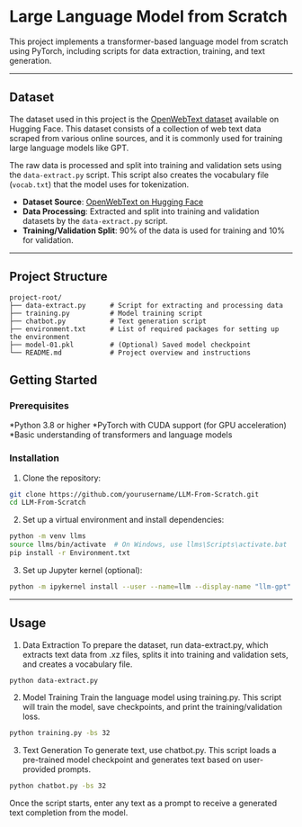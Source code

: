 # Large Language Model from Scratch

This project implements a transformer-based language model from scratch using PyTorch, including scripts for data extraction, training, and text generation.

---

## Dataset

The dataset used in this project is the [OpenWebText dataset](https://huggingface.co/datasets/Skylion007/openwebtext) available on Hugging Face. This dataset consists of a collection of web text data scraped from various online sources, and it is commonly used for training large language models like GPT.

The raw data is processed and split into training and validation sets using the `data-extract.py` script. This script also creates the vocabulary file (`vocab.txt`) that the model uses for tokenization.

- **Dataset Source**: [OpenWebText on Hugging Face](https://huggingface.co/datasets/Skylion007/openwebtext)
- **Data Processing**: Extracted and split into training and validation datasets by the `data-extract.py` script.
- **Training/Validation Split**: 90% of the data is used for training and 10% for validation.

---

## Project Structure

```plaintext
project-root/
├── data-extract.py      # Script for extracting and processing data
├── training.py          # Model training script
├── chatbot.py           # Text generation script
├── environment.txt      # List of required packages for setting up the environment
├── model-01.pkl         # (Optional) Saved model checkpoint
└── README.md            # Project overview and instructions
```

## Getting Started
### Prerequisites
*Python 3.8 or higher
*PyTorch with CUDA support (for GPU acceleration)
*Basic understanding of transformers and language models

### Installation
1. Clone the repository:
```bash
git clone https://github.com/yourusername/LLM-From-Scratch.git
cd LLM-From-Scratch
```
2. Set up a virtual environment and install dependencies:
```bash
python -m venv llms
source llms/bin/activate  # On Windows, use llms\Scripts\activate.bat
pip install -r Environment.txt
```

3. Set up Jupyter kernel (optional):
```bash
python -m ipykernel install --user --name=llm --display-name "llm-gpt"
```
---

## Usage
1. Data Extraction
To prepare the dataset, run data-extract.py, which extracts text data from .xz files, splits it into training and validation sets, and creates a vocabulary file.
```bash
python data-extract.py
```
2. Model Training
Train the language model using training.py. This script will train the model, save checkpoints, and print the training/validation loss.
```bash
python training.py -bs 32
```
3. Text Generation
To generate text, use chatbot.py. This script loads a pre-trained model checkpoint and generates text based on user-provided prompts.
```bash
python chatbot.py -bs 32
```
Once the script starts, enter any text as a prompt to receive a generated text completion from the model.






